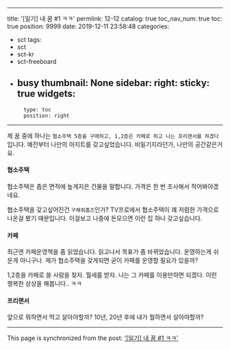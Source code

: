
---
title: '[일기] 내 꿈 #1 ㅋㅋ'
permlink: 12-12
catalog: true
toc_nav_num: true
toc: true
position: 9999
date: 2019-12-11 23:58:48
categories:
- sct
tags:
- sct
- sct-kr
- sct-freeboard
- busy
thumbnail: None
sidebar:
    right:
        sticky: true
widgets:
    -
        type: toc
        position: right
---


제 꿈 중에 하나는 `협소주택 5층을 구매하고, 1,2층은 카페로 하고 나는 프리랜서를 하겠다`입니다. 예전부터 나만의 아지트를 갖고싶었습니다. 비밀기지라던가, 나만의 공간같은거요. 

#### 협소주택

협소주택은 좁은 면적에 높게지은 건물을 말합니다. 가격은 한 번 조사해서 적어봐야겠네요.

협소주택을 갖고싶어진건 `구해줘홈즈`인가? TV프로에서 협소주택이 꽤 저렴한 가격으로 나온걸 봤기 때문입니다. 이걸보고 나중에 돈모으면 이런 집 하나 갖고싶습니다.

#### 카페

최근엔 카페운영책을 좀 읽었습니다. 읽고나서 목표가 좀 바뀌었습니다. 운영하는게 쉬운게 아니구나. 제가 협소주택을 갖게되면 굳이 카페를 운영할 필요가 있을까? 

1,2층을 카페로 쓸 사람을 찾자. 월세를 받자. 나는 그 카페를 이용만하면 되겠다. 이런 행복한 상상을 해봅니다.. ㅋㅋ

#### 프리랜서

앞으로 뭐하면서 먹고 살아야할까? 10년, 20년 후에 내가 뭘하면서 살아야할까?

- - -

This page is synchronized from the post: ['[일기] 내 꿈 #1 ㅋㅋ'](https://steemit.com/@jacobyu/12-12)
